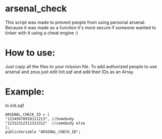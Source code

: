 # arsenal_check
This script was made to prevent people from using personal arsenal.
Because it was made as a function it's more secure if someone wanted to tinker with it using a cheat engine :)

# How to use:
Just copy all the files to your mission file. 
To add authorized people to use arsenal and zeus just edit Init.sqf and add their IDs as an Array.

# Example:
In init.sqf
```
ARSENAL_CHECK_ID = [
"12345678910111213", //Somebody
"12312312312312312"  //somebody else
];
publicVariable "ARSENAL_CHECK_ID";
```
